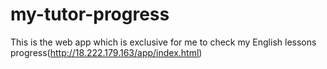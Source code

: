 # my-tutor-progress
This is the web app which is exclusive for me to check my English lessons progress(http://18.222.179.163/app/index.html)
